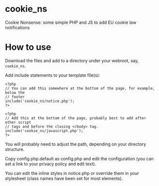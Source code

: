 cookie_ns
=========

Cookie Nonsense: some simple PHP and JS to add EU cookie law notifications

How to use
==========

Download the files and add to a directory under your webroot, say, `cookie_ns`.

Add include statements to your template file(s):

    <?php
    // You can add this somewhere at the bottom of the page, for example, below the
    // footer
    include('cookie_ns/notice.php');
    ?>

    <?php
    // Add this at the bottom of the page, probably best to add after other script
    // tags and before the closing </body> tag.
    include('cookie_ns/javascript.php');
    ?>

You will probably need to adjust the path, depending on your directory structure.

Copy config.php.default as config.php and edit the configuration (you can set a
link to your privacy policy and edit text).

You can edit the inline styles in notice.php or override them in your stylesheet
(class names have been set for most elements).